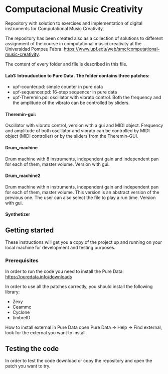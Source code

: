 # Computacional Music Creativity

Repository with solution to exercises and implementation of digital instruments for Computational Music Creativity. 

The repository has been created also as a collection of solutions to different assignment of the course in computational musici creativity at the Universidad Pompeu Fabra: https://www.upf.edu/web/smc/computational-music-creativity. 

The content of every folder and file is described in this file. 

#### Lab1: Introuduction to Pure Data. The folder contains three patches:
-  upf-counter.pd: simple counter in pure data 
-  upf-sequencer.pd: 16-step sequencer in pure data
-  upf-Theremin.pd: oscillator with vibrato control. Both the frequency and the amplitude of the vibrato can be controlled by sliders. 

#### Theremin-gui: 
Oscillator with vibrato control, version with a gui and MIDI object. Frequency and amplitude of both oscillator and vibrato can be controlled by MIDI object (MIDI controller) or by the sliders from the Theremin-GUI.

#### Drum_machine 

Drum machine with 8 instruments, independent gain and independent pan for each of them, master volume. 
Version with gui. 

#### Drum_machine2

Drum machine with n instruments, independent gain and independent pan for each of them, master volume. 
This version is an abstract version of the previous one. The user can also select the file to play a run time. 
Version with gui. 

#### Synthetizer 

## Getting started
These instructions will get you a copy of the project up and running on your local machine for development and testing purposes.

### Prerequisites
In order to run the code you need to install the Pure Data: 
https://puredata.info/downloads

In order to use all the patches correctly, you should install the following library: 
- Zexy
- Ceammc
- Cyclone
- timbreID

How to install external in Pure Data open Pure Data -> Help -> Find external, look for the external you want to install. 

## Testing the code
In order to test the code download or copy the repository and open the patch you want to try. 


